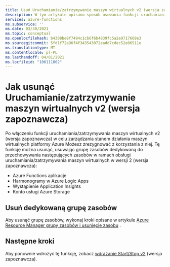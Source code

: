 ```yaml
---
title: Usuń Uruchamianie/zatrzymywanie maszyn wirtualnych v2 (wersja zapoznawcza) — Omówienie
description: W tym artykule opisano sposób usuwania funkcji uruchamiania/zatrzymywania maszyn wirtualnych v2 (wersja zapoznawcza).
services: azure-functions
ms.subservice: ''
ms.date: 03/30/2021
ms.topic: conceptual
ms.openlocfilehash: b4308be8f7494c1cb6f6b4839fc5a2e9717668e3
ms.sourcegitcommit: 5fd1f72a96f4f343543072eadd7cdec52e86511e
ms.translationtype: MT
ms.contentlocale: pl-PL
ms.lasthandoff: 04/01/2021
ms.locfileid: "106111802"
---
```

# <a name="how-to-remove-startstop-vms-v2-preview"></a>Jak usunąć Uruchamianie/zatrzymywanie maszyn wirtualnych v2 (wersja zapoznawcza)

Po włączeniu funkcji uruchamiania/zatrzymywania maszyn wirtualnych v2 (wersja zapoznawcza) w celu zarządzania stanem działania maszyn wirtualnych platformy Azure Możesz zrezygnować z korzystania z niej. Tę funkcję można usunąć, usuwając grupę zasobów dedykowaną do przechowywania następujących zasobów w ramach obsługi uruchamiania/zatrzymywania maszyn wirtualnych w wersji 2 (wersja zapoznawcza):

- Azure Functions aplikacje
- Harmonogramy w Azure Logic Apps
- Wystąpienie Application Insights
- Konto usługi Azure Storage

## <a name="delete-the-dedicated-resource-group"></a>Usuń dedykowaną grupę zasobów

Aby usunąć grupę zasobów, wykonaj kroki opisane w artykule [Azure Resource Manager grupy zasobów i usunięcie zasobu](../../azure-resource-manager/management/delete-resource-group.md) .

## <a name="next-steps"></a>Następne kroki

Aby ponownie wdrożyć tę funkcję, zobacz [wdrażanie Start/Stop v2](deploy.md) (wersja zapoznawcza).